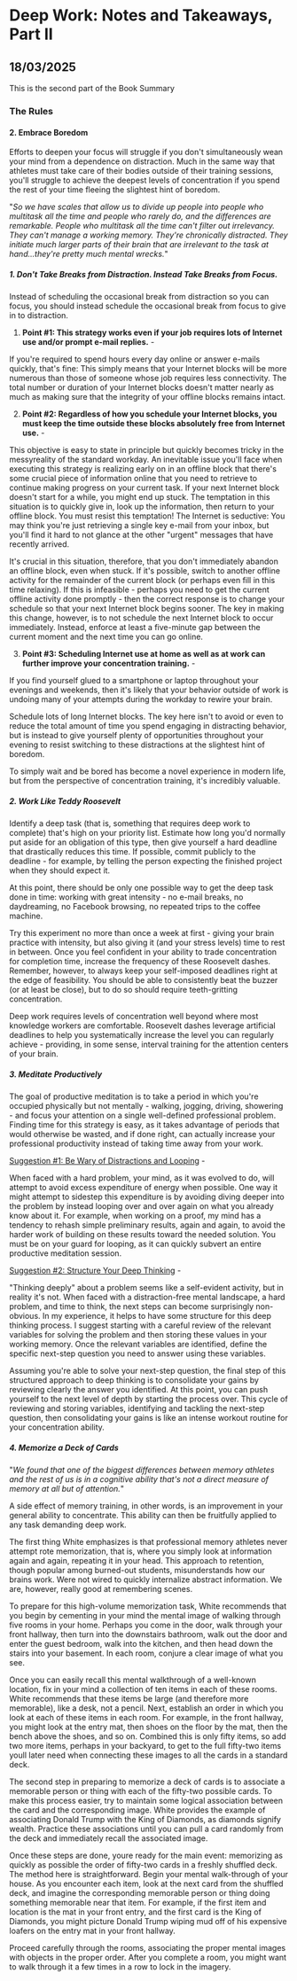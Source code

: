 # Deep Work: Notes and Takeaways, Part II
## 18/03/2025

This is the second part of the Book Summary

### The Rules

#### 2. Embrace Boredom

Efforts to deepen your focus will struggle if you don't simultaneously wean your mind from a dependence on distraction. Much in the same way that athletes must take care of their bodies outside of their training sessions, you'll struggle to achieve the deepest levels of concentration if you spend the rest of your time fleeing the slightest hint of boredom.

"_So we have scales that allow us to divide up people into people who multitask all the time and people who rarely do, and the differences are remarkable. People who multitask all the time can't filter out irrelevancy. They can't manage a working memory. They're chronically distracted. They initiate much larger parts of their brain that are irrelevant to the task at hand...they're pretty much mental wrecks._"

##### 1. Don't Take Breaks from Distraction. Instead Take Breaks from Focus.

Instead of scheduling the occasional break from distraction so you can focus, you should instead schedule the occasional break from focus to give in to distraction.

1. **Point #1: This strategy works even if your job requires lots of Internet use and/or prompt e-mail replies.** - 

If you're required to spend hours every day online or answer e-mails quickly, that's fine: This simply means that your Internet blocks will be more numerous than those of someone whose job requires less connectivity. The total number or duration of your Internet blocks doesn't matter nearly as much as making sure that the integrity of your offline blocks remains intact.

2. **Point #2: Regardless of how you schedule your Internet blocks, you must keep the time outside these blocks absolutely free from Internet use.** - 

This objective is easy to state in principle but quickly becomes tricky in the messyreality of the standard workday. An inevitable issue you'll face when executing this strategy is realizing early on in an offline block that there's some crucial piece of information online that you need to retrieve to continue making progress on your current task. If your next Internet block doesn't start for a while, you might end up stuck. The temptation in this situation is to quickly give in, look up the information, then return to your offline block. You must resist this temptation! The Internet is seductive: You may think you're just retrieving a single key e-mail from your inbox, but you'll find it hard to not glance at the other "urgent" messages that have recently arrived.

It's crucial in this situation, therefore, that you don't immediately abandon an offline block, even when stuck. If it's possible, switch to another offline activity for the remainder of the current block (or perhaps even fill in this time relaxing). If this is infeasible - perhaps you need to get the current offline activity done promptly - then the correct response is to change your schedule so that your next Internet block begins sooner. The key in making this change, however, is to not schedule the next Internet block to occur immediately. Instead, enforce at least a five-minute gap between the current moment and the next time you can go online.

3. **Point #3: Scheduling Internet use at home as well as at work can further improve your concentration training.** - 

If you find yourself glued to a smartphone or laptop throughout your evenings and weekends, then it's likely that your behavior outside of work is undoing many of your attempts during the workday to rewire your brain.

Schedule lots of long Internet blocks. The key here isn't to avoid or even to reduce the total amount of time you spend engaging in distracting behavior, but is instead to give yourself plenty of opportunities throughout your evening to resist switching to these distractions at the slightest hint of boredom.

To simply wait and be bored has become a novel experience in modern life, but from the perspective of concentration training, it's incredibly valuable.

##### 2. Work Like Teddy Roosevelt

Identify a deep task (that is, something that requires deep work to complete) that's high on your priority list. Estimate how long you'd normally put aside for an obligation of this type, then give yourself a hard deadline that drastically reduces this time. If possible, commit publicly to the deadline - for example, by telling the person expecting the finished project when they should expect it.

At this point, there should be only one possible way to get the deep task done in time: working with great intensity - no e-mail breaks, no daydreaming, no Facebook browsing, no repeated trips to the coffee machine. 

Try this experiment no more than once a week at first - giving your brain practice with intensity, but also giving it (and your stress levels) time to rest in between. Once you feel confident in your ability to trade concentration for completion time, increase the frequency of these Roosevelt dashes. Remember, however, to always keep your self-imposed deadlines right at the edge of feasibility. You should be able to consistently beat the buzzer (or at least be close), but to do so should require teeth-gritting concentration.

Deep work requires levels of concentration well beyond where most knowledge workers are comfortable. Roosevelt dashes leverage artificial deadlines to help you systematically increase the level you can regularly achieve - providing, in some sense, interval training for the attention centers of your brain.

##### 3. Meditate Productively

The goal of productive meditation is to take a period in which you're occupied physically but not mentally - walking, jogging, driving, showering - and focus your attention on a single well-defined professional problem. Finding time for this strategy is easy, as it takes advantage of periods that would otherwise be wasted, and if done right, can actually increase your professional productivity instead of taking time away from your work.

<u>Suggestion #1: Be Wary of Distractions and Looping</u> - 

When faced with a hard problem, your mind, as it was evolved to do, will attempt to avoid excess expenditure of energy when possible. One way it might attempt to sidestep this expenditure is by avoiding diving deeper into the problem by instead looping over and over again on what you already know about it. For example, when working on a proof, my mind has a tendency to rehash simple preliminary results, again and again, to avoid the harder work of building on these results toward the needed solution. You must be on your guard for looping, as it can quickly subvert an entire productive meditation session. 

<u>Suggestion #2: Structure Your Deep Thinking</u> - 

"Thinking deeply" about a problem seems like a self-evident activity, but in reality it's not. When faced with a distraction-free mental landscape, a hard problem, and time to think, the next steps can become surprisingly non-obvious. In my experience, it helps to have some structure for this deep thinking process. I suggest starting with a careful review of the relevant variables for solving the problem and then storing these values in your working memory. Once the relevant variables are identified, define the specific next-step question you need to answer using these variables.

Assuming you're able to solve your next-step question, the final step of this structured approach to deep thinking is to consolidate your gains by reviewing clearly the answer you identified. At this point, you can push yourself to the next level of depth by starting the process over. This cycle of reviewing and storing variables, identifying and tackling the next-step question, then consolidating your gains is like an intense workout routine for your concentration ability.

##### 4. Memorize a Deck of Cards

"_We found that one of the biggest differences between memory athletes and the rest of us is in a cognitive ability that's not a direct measure of memory at all but of attention._"

A side effect of memory training, in other words, is an improvement in your general ability to concentrate. This ability can then be fruitfully applied to any task demanding deep work. 

The first thing White emphasizes is that professional memory athletes never attempt rote memorization, that is, where you simply look at information again and again, repeating it in your head. This approach to retention, though popular among burned-out students, misunderstands how our brains work. Were not wired to quickly internalize abstract information. We are, however, really good at remembering scenes.

To prepare for this high-volume memorization task, White recommends that you begin by cementing in your mind the mental image of walking through five rooms in your home. Perhaps you come in the door, walk through your front hallway, then turn into the downstairs bathroom, walk out the door and enter the guest bedroom, walk into the kitchen, and then head down the stairs into your basement. In each room, conjure a clear image of what you see.

Once you can easily recall this mental walkthrough of a well-known location, fix in your mind a collection of ten items in each of these rooms. White recommends that these items be large (and therefore more memorable), like a desk, not a pencil. Next, establish an order in which you look at each of these items in each room. For example, in the front hallway, you might look at the entry mat, then shoes on the floor by the mat, then the bench above the shoes, and so on. Combined this is only fifty items, so add two more items, perhaps in your backyard, to get to the full fifty-two items youll later need when connecting these images to all the cards in a standard deck.

The second step in preparing to memorize a deck of cards is to associate a memorable person or thing with each of the fifty-two possible cards. To make this process easier, try to maintain some logical association between the card and the corresponding image. White provides the example of associating Donald Trump with the King of Diamonds, as diamonds signify wealth. Practice these associations until you can pull a card randomly from the deck and immediately recall the associated image.

Once these steps are done, youre ready for the main event: memorizing as quickly as possible the order of fifty-two cards in a freshly shuffled deck. The method here is straightforward. Begin your mental walk-through of your house. As you encounter each item, look at the next card from the shuffled deck, and imagine the corresponding memorable person or thing doing something memorable near that item. For example, if the first item and location is the mat in your front entry, and the first card is the King of Diamonds, you might picture Donald Trump wiping mud off of his expensive loafers on the entry mat in your front hallway.

Proceed carefully through the rooms, associating the proper mental images with objects in the proper order. After you complete a room, you might want to walk through it a few times in a row to lock in the imagery.